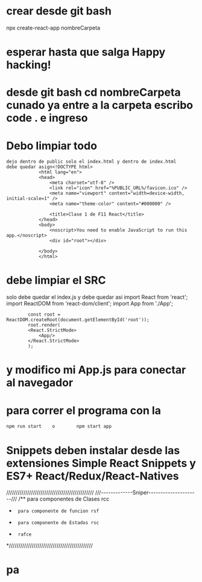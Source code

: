 # crear desde git bash
 npx create-react-app nombreCarpeta

 # esperar hasta que salga Happy hacking!

 # desde git bash cd nombreCarpeta  cunado ya entre a la carpeta escribo code . e ingreso

 # Debo limpiar todo
    dejo dentro de public solo el index.html y dentro de index.html
    debe quedar asign<!DOCTYPE html>
                <html lang="en">
                <head>
                    <meta charset="utf-8" />
                    <link rel="icon" href="%PUBLIC_URL%/favicon.ico" />
                    <meta name="viewport" content="width=device-width, initial-scale=1" />
                    <meta name="theme-color" content="#000000" />
                
                    <title>Clase 1 de F11 React</title>
                </head>
                <body>
                    <noscript>You need to enable JavaScript to run this app.</noscript>
                    <div id="root"></div>

                </body>
                </html>

# debe limpiar el SRC
 solo debe quedar el index.js y debe quedar asi
             import React from 'react';
            import ReactDOM from 'react-dom/client';
            import App from './App';


            const root = ReactDOM.createRoot(document.getElementById('root'));
            root.render(
            <React.StrictMode>
                <App/>
            </React.StrictMode>
            );

# y modifico mi App.js para conectar al navegador

# para correr el programa con la    
    npm run start    o        npm start app

# Snippets deben instalar desde las extensiones Simple React Snippets y ES7+ React/Redux/React-Natives

//////////////////////////////////////////////
///-------------Sniper---------------------/// 
/**     para componentes de Clases rcc
 *      para componente de funcion rsf
 *      para componente de Estados rsc
 *      rafce

 *////////////////////////////////////////////


 # pa